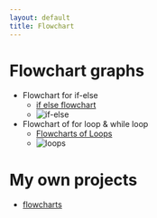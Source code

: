 ```yaml
---
layout: default
title: Flowchart
---
```

# Flowchart graphs
- Flowchart for if-else
    - [if else flowchart](https://www.zenflowchart.com/guides/if-else-flowchart)
    - ![if-else](/Pages_Blog/assets/images/tools/flowchart_If-else.png)
- Flowchart of for loop & while loop
    - [Flowcharts of Loops](https://www.codingem.com/flowchart-loop/)
    - ![loops](/Pages_Blog/assets/images/tools/flowchart-for-loop.jpeg)

# My own projects
- [flowcharts](https://miro.com/app/board/uXjVLghSrsE=/?share_link_id=878699878928)